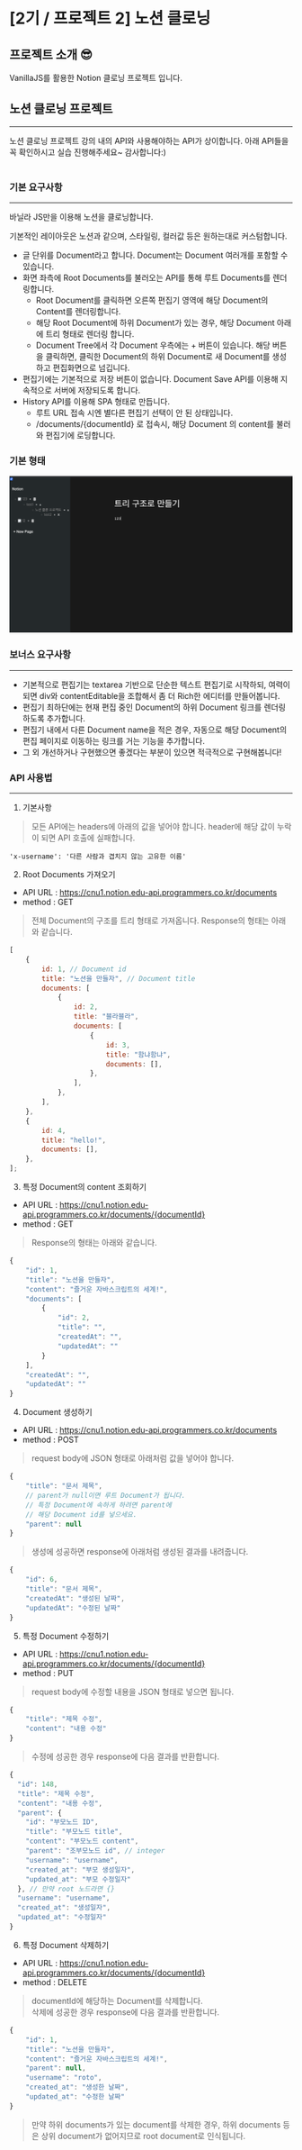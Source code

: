 # [2기 / 프로젝트 2] 노션 클로닝

## 프로젝트 소개 😎

VanillaJS를 활용한 Notion 클로닝 프로젝트 입니다.

## 노션 클로닝 프로젝트

---

노션 클로닝 프로젝트 강의 내의 API와 사용해야하는 API가 상이합니다.
아래 API들을 꼭 확인하시고 실습 진행해주세요~ 감사합니다:)
<br/>
<br/>

### 기본 요구사항

---

바닐라 JS만을 이용해 노션을 클로닝합니다.

기본적인 레이아웃은 노션과 같으며, 스타일링, 컬러값 등은 원하는대로 커스텀합니다.

-   글 단위를 Document라고 합니다. Document는 Document 여러개를 포함할 수 있습니다.
-   화면 좌측에 Root Documents를 불러오는 API를 통해 루트 Documents를 렌더링합니다.
    -   Root Document를 클릭하면 오른쪽 편집기 영역에 해당 Document의 Content를 렌더링합니다.
    -   해당 Root Document에 하위 Document가 있는 경우, 해당 Document 아래에 트리 형태로 렌더링 합니다.
    -   Document Tree에서 각 Document 우측에는 + 버튼이 있습니다. 해당 버튼을 클릭하면, 클릭한 Document의 하위 Document로 새 Document를 생성하고 편집화면으로 넘깁니다.
-   편집기에는 기본적으로 저장 버튼이 없습니다. Document Save API를 이용해 지속적으로 서버에 저장되도록 합니다.
-   History API를 이용해 SPA 형태로 만듭니다.
    -   루트 URL 접속 시엔 별다른 편집기 선택이 안 된 상태입니다.
    -   /documents/{documentId} 로 접속시, 해당 Document 의 content를 불러와 편집기에 로딩합니다.

### 기본 형태

![css](./demo.png)

### 보너스 요구사항

---

-   기본적으로 편집기는 textarea 기반으로 단순한 텍스트 편집기로 시작하되, 여력이 되면 div와 contentEditable을 조합해서 좀 더 Rich한 에디터를 만들어봅니다.
-   편집기 최하단에는 현재 편집 중인 Document의 하위 Document 링크를 렌더링하도록 추가합니다.
-   편집기 내에서 다른 Document name을 적은 경우, 자동으로 해당 Document의 편집 페이지로 이동하는 링크를 거는 기능을 추가합니다.
-   그 외 개선하거나 구현했으면 좋겠다는 부분이 있으면 적극적으로 구현해봅니다!

### API 사용법

---

1. 기본사항

> 모든 API에는 headers에 아래의 값을 넣어야 합니다. header에 해당 값이 누락이 되면 API 호출에 실패합니다.

`'x-username': '다른 사람과 겹치지 않는 고유한 이름'`

2. Root Documents 가져오기

-   API URL : https://cnu1.notion.edu-api.programmers.co.kr/documents
-   method : GET

> 전체 Document의 구조를 트리 형태로 가져옵니다. Response의 형태는 아래와 같습니다.

```js
[
    {
        id: 1, // Document id
        title: "노션을 만들자", // Document title
        documents: [
            {
                id: 2,
                title: "블라블라",
                documents: [
                    {
                        id: 3,
                        title: "함냐함냐",
                        documents: [],
                    },
                ],
            },
        ],
    },
    {
        id: 4,
        title: "hello!",
        documents: [],
    },
];
```

3.  특정 Document의 content 조회하기

-   API URL : https://cnu1.notion.edu-api.programmers.co.kr/documents/{documentId}
-   method : GET

> Response의 형태는 아래와 같습니다.

```js
{
    "id": 1,
    "title": "노션을 만들자",
    "content": "즐거운 자바스크립트의 세계!",
    "documents": [
        {
            "id": 2,
            "title": "",
            "createdAt": "",
            "updatedAt": ""
        }
    ],
    "createdAt": "",
    "updatedAt": ""
}
```

4.  Document 생성하기

-   API URL : https://cnu1.notion.edu-api.programmers.co.kr/documents
-   method : POST

> request body에 JSON 형태로 아래처럼 값을 넣어야 합니다.

```js
{
    "title": "문서 제목",
    // parent가 null이면 루트 Document가 됩니다.
    // 특정 Document에 속하게 하려면 parent에
    // 해당 Document id를 넣으세요.
    "parent": null
}
```

> 생성에 성공하면 response에 아래처럼 생성된 결과를 내려줍니다.

```js
{
    "id": 6,
    "title": "문서 제목",
    "createdAt": "생성된 날짜",
    "updatedAt": "수정된 날짜"
}
```

5. 특정 Document 수정하기

-   API URL : https://cnu1.notion.edu-api.programmers.co.kr/documents/{documentId}
-   method : PUT

> request body에 수정할 내용을 JSON 형태로 넣으면 됩니다.

```js
{
    "title": "제목 수정",
    "content": "내용 수정"
}
```

> 수정에 성공한 경우 response에 다음 결과를 반환합니다.

```js
{
  "id": 148,
  "title": "제목 수정",
  "content": "내용 수정",
  "parent": {
    "id": "부모노드 ID",
    "title": "부모노드 title",
    "content": "부모노드 content",
    "parent": "조부모노드 id", // integer
    "username": "username",
    "created_at": "부모 생성일자",
    "updated_at": "부모 수정일자"
  }, // 만약 root 노드라면 {}
  "username": "username",
  "created_at": "생성일자",
  "updated_at": "수정일자"
}
```

6. 특정 Document 삭제하기

-   API URL : https://cnu1.notion.edu-api.programmers.co.kr/documents/{documentId}
-   method : DELETE

> documentId에 해당하는 Document를 삭제합니다.<br/>
> 삭제에 성공한 경우 response에 다음 결과를 반환합니다.

```js
{
    "id": 1,
    "title": "노션을 만들자",
    "content": "즐거운 자바스크립트의 세계!",
    "parent": null,
    "username": "roto",
    "created_at": "생성한 날짜",
    "updated_at": "수정한 날짜"
}
```

> 만약 하위 documents가 있는 document를 삭제한 경우, 하위 documents 등은 상위 document가 없어지므로 root document로 인식됩니다.
